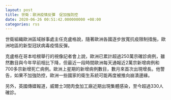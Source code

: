 ```yaml
---
layout: post
title: 世衛：歐洲疫情反彈　促加強防控
date: 2020-06-26 00:51:42.000000000 +08:00
categories: rss
---
```


世衛組織歐洲區域辦事處主任克盧格說，隨著歐洲各國逐步放寬抗疫限制措施，歐洲地區的新型冠狀病毒疫情反彈。

克盧格在哥本哈根舉行的視像記者會上說，歐洲已累計超過250萬宗確診病例，雖然數目與今年早前相比下降，但最近一段時間歐洲每天通報近2萬宗新增病例和700多宗新增死亡病例。歐洲上星期的新增病例數目，數月來首次出現增長。他警告，如果不加強防控，歐洲一些國家的衛生系統可能再度被推向崩潰邊緣。

另外，英國傳媒報道，威爾士3間肉食加工廠近期出現集體感染，至今超過330人確診。

